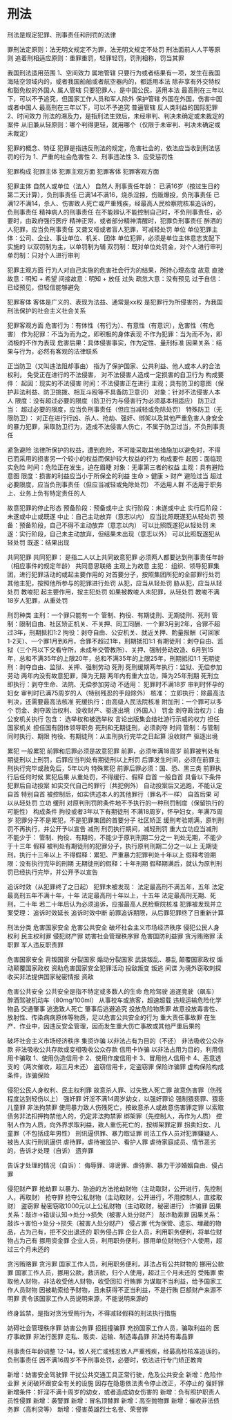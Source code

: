 # 刑法

刑法是规定犯罪、刑事责任和刑罚的法律

罪刑法定原则：法无明文规定不为罪，法无明文规定不处罚
刑法面前人人平等原则
追着刑相适应原则：重罪重罚，轻罪轻罚，罚刑相称，罚当其罪

我国刑法适用范围
1、空间效力
  属地管辖
    只要行为或者结果有一项，发生在我国海陆空领域内的，或者我国船舶或者航空器内的，都适用本法
    除非享有外交特权和豁免权的外国人
  属人管辖
    只要犯罪人，是中国公民，适用本法
    最高刑在三年以下，可以不予追究，但国家工作人员和军人除外
  保护管辖
    外国在外国，伤害中国或者中国人
    最高刑在三年以下，可以不予追究
  普遍管辖
    反人类利益的国际犯罪
2、时间效力
  刑法的溯及力，是指刑法生效后，未经审判、判决未确定或未裁定的案件
  从旧兼从轻原则：哪个判得更轻，就用哪个（仅限于未审判、判决未确定或未裁定）

犯罪的概念、特征
  犯罪是指违反刑法的规定，危害社会的，依法应当收到刑法惩罚的行为
  1、严重的社会危害性
  2、刑事违法性
  3、应受惩罚性

犯罪构成
  犯罪主体
  犯罪主观方面
  犯罪客体
  犯罪客观方面

犯罪主体
  自然人或单位（法人）
  自然人
    刑事责任年龄：
      已满16岁（按过生日的第二天计算），负刑事责任
      已满14不满16，烧杀淫掠，伤贩爆投，负刑事责任
      已满12不满14，杀人、伤害致人死亡或严重残疾，经最高人民检察院核准追诉的，负刑事责任
    精神病人的刑事责任
      在不能辨认不能控制自己时，不负刑事责任，必要时，由政府强行医疗
      精神正常，或者部分精神清醒时，犯罪负刑事责任
    醉酒的人犯罪，应当负刑事责任
    又聋又哑或者盲人犯罪，可减轻处罚
  单位
    单位犯罪主体：公司、企业、事业单位、机关、团体
    单位犯罪，必须是单位主体意志支配下实施的
    以双罚制为主，以单罚制为辅
    双罚制：既对单位处罚金，对个人进行审判
    单罚制：只对个人进行审判

犯罪主观方面
  行为人对自己实施的危害社会行为的结果，所持心理态度
  故意
    直接故意：明知 + 希望
    间接故意：明知 + 放任
  过失
    疏忽大意：没有预见
    过于自信：已经预见，但轻信能够避免

犯罪客体
  客体是广义的、表现为法益、通常是xx权
  是犯罪行为所侵害的，为我国刑法保护的社会主义社会关系

犯罪客观方面
  危害行为：有体性（有行为）、有意性（有意识），危害性（有危害）
    作为犯罪：不当为而为之，即积极的身体表现
    不作为犯罪：当为而不为，即消极的不作为表现
  危害后果：具体侵害事实，作为定性、量刑标准
  因果关系：结果与行为，必然有客观的法律联系

正当防卫（又叫违法阻却事由）
  指为了保护国家、公共利益、他人或本人的合法权利，
  免受正在进行的不法侵害，
  对不法侵害人造成一定损害的自卫行为
  构成要件：
    起因：现实的不法侵害
    时间：不法侵害正在进行
    主观；具有防卫的意图（保护非法利益、防卫挑拨、相互斗殴等不具备防卫意识）
    对象：针对不法侵害人本人
    限度：没有超过必要的限度（防卫行为与侵害行为必须基本相适应）
  防卫过当：
    超过必要的限度，应当负刑事责任（但应当减轻或免除处罚）
  特殊防卫（无限防卫）：
    对正在进行行凶、杀人、抢劫、强奸、绑架以及其他严重危害人身安全的暴力犯罪，采取防卫行为，造成不法侵害人伤亡，不属于防卫过当，不负刑事责任

紧急避险
  法律所保护的权益，遭到危险，不可能采取其他措施加以避免时，不得已而采用的损害另一个较小的权益而保护较大权益的行为
  构成要件
    起因：面临现实危险
    时间：危险正在发生，迫在眉睫
    对象：无辜第三者的权益
    主观：具有避险意图
    限度：损害的利益应当小于所保全的利益
      生命 > 健康 > 财产
  避险过当
    超过必要限度，应当负刑事责任（但应当减轻或免除处罚）
  不适用人群
    不适用于职务上、业务上负有特定责任的人

故意犯罪的停止形态
  预备阶段：预备或中止
  实行阶段：未遂或中止
  实行后阶段：未遂或中止或既遂
  中止：自己主动放弃（意志以内）
    应当比照既遂犯从轻处罚
  预备：预备阶段，自己不得不主动放弃（意志以内）
    可以比照既遂犯从轻处罚
  未遂：实行阶段，自己未主动放弃，但结果未出现（意志以外）
    可以比照既遂犯从轻处罚
  既遂：结果出现

共同犯罪
  共同犯罪：
    是指二人以上共同故意犯罪
    必须两人都要达到刑事责任年龄（相应事件的规定年龄）
    共同意思联络
    主观上为故意
  主犯：
    组织、领导犯罪集团，进行犯罪活动的或起主要作用的
    对首要分子，按照集团所犯的全部罪行处罚
    其他主犯，按照他所参与的犯罪进行处罚
    从犯，应当从轻处罚
    胁从犯，应当从轻处罚
    教唆犯
      起主要作用，按主犯处罚
      如果被教唆人未犯罪，从轻处罚
      教唆不满18岁人犯罪，从重处罚

刑罚种类
  主刑：一个罪只能有一个
    管制、拘役、有期徒刑、无期徒刑、死刑
    管制：限制自由、社区矫正机关、不关押、同工同酬、一个罪3月到2年，合罪不超过3年，刑期抵扣1:2
    拘役：剥夺自由、公安机关、就近关押、酌量报酬（可回家1-2天）、一个罪1月到6月，合罪不超过1年，刑期抵扣1:1
    有期徒刑：剥夺自由、监狱（三个月以下交看守所，未成年交管教所）、关押、强制劳动改造、6月到15年，总和不满35年的上限20年，总和不满35年的上限25年，刑期抵扣1:1
    无期徒刑：剥夺自由、监狱、关押、强制劳动
    死刑
      死刑缓期两年执行：监狱、无偿参加劳动
        两年内没有故意犯罪，降为无期
        两年内有重大立功，降为25年刑期
      死刑立即执行：剥夺生命、法院、无偿参加劳动
      不适用：
        犯罪时不满18岁
        审判时怀孕的妇女
        审判时已满75周岁的人（特别残忍的手段除外）
      核准：
        立即执行：除最高法判决，还需要最高法核准
        死缓执行：由高级人民法院核准
  附加刑：一个罪可以多个
    罚金、剥夺政治权利、没收财产、驱逐出境（外国人）
    罚金
    剥夺政治权力：由公安机关执行
      包含：
        选举权和被选举权
        言论出版集会结社游行示威的权力
        担任国家机关
        担任国有团体领导职务
      死刑和无期徒刑，必须剥夺
      时间
        管制：与管制同时执行、期限
        拘役、有期徒刑：从主刑执行完毕之日起算
    没收财产
    驱逐出境

累犯
  一般累犯
    前罪和后罪必须是故意犯罪
    前罪，必须年满18周岁
    前罪被判处有期徒刑以上刑罚，后罪应当判处有期徒刑以上刑罚
    后罪发生时间，必须在前罪主刑执行完毕或赦免后，5年以内
  特殊累犯
    前罪后罪必须：国、恐、黑三类
    前罪执行后任何时候
  累犯后果
    从重处罚，不得缓行、假释
自首
  一般自首
    具备以下条件
      犯罪后自动投案
      如实交代自己的罪行（共犯例外）
    自动投案后又逃跑，不能认定自首
  特别自首
    被控制后，如实供述本人的其他罪行（罪名不一样）
  自首后果
    可以从轻处罚
立功
缓刑
  对原判刑罚附条件地不予执行的一种刑罚制度（保留执行的可能性）
  构成条件
    拘役或者3年以下有期徒刑
    不满18周岁，怀孕妇女，年满75周岁
    犯罪分子不是累犯，不是犯罪集团的首要分子
  社区矫正
  缓刑考验期满，原判刑罚不再执行，并公开予以宣告
减刑
  刑罚执行期间，减轻刑罚
  重大立功应当减刑
  不能少于：
    管制、拘役、有期的，不能少于原判刑期二分之一
    判处无期，不能少于十三年
假释
  被判处有期徒刑的犯罪分子，执行原判刑期二分之一以上
  无期徒刑，执行十三年以上
  不得假释：累犯、严重暴力犯罪判处十年以上
  假释考验期限：没有执行完毕的刑期
  无期徒刑的假释：十年刑期
  假释期满后，就认为原判刑罚已经执行完毕，并公开予以宣告

追诉时效（从犯罪终了之日起）
  犯罪未被发现：
    法定最高刑不满五年，五年
    法定最高刑五年不满十年，十年
    法定最高刑十年以上，十五年
    法定最高刑无期、死刑，二十年
      若二十年后认为必须追诉，应报最高人民检察院核准
  犯罪被发现并立案受理：
    追诉时效延长
  追诉时效中断
    前罪追诉期限，从后罪犯罪终了日重新计算

刑法分类
  危害国家安全
  危害公共安全
  破坏社会主义市场经济秩序
  侵犯公民人身权利
  民主权利罪
  侵犯财产罪
  妨害社会管理秩序罪
  危害国防利益罪
  贪污贿赂罪
  渎职罪
  军人违反职责罪

危害国家安全
  背叛国家
  分裂国家
  煽动分裂国家
  武装叛乱、暴乱
  颠覆国家政权
  煽动颠覆国家政权
  资助危害国家安全犯罪活动
  投敌叛变
  叛逃
  间谍
  为境外窃取刺探收买非法提供国家秘密情报
  资敌

危害公共安全
  公共安全是指不特定或多数人的生命
  危险驾驶
    追逐竞驶（飙车）
    醉酒驾驶机动车（80mg/100ml）
    从事校车或旅客，超速超载
    违规运输危险化学物品
  交通肇事
    逃逸致人死亡
    肇事后逃避追究
  投放危险物质罪
    故意投放毒害性、放射性、传染病病原体等物质，足以危害公共安全的行为
  重大责任事故罪
    在生产、作业中，因违反安全管理，因而发生重大伤亡事故或其他严重后果的

破坏社会主义市场经济秩序
  集资诈骗
    以非法占有为目的（不还）
  非法吸收公众存款
    非法吸收公共存款或变相吸收公众存款
  信用卡诈骗
    以非法占用为目的，利用信用卡骗取
    1、使用伪造信用卡
    2、使用作废信用卡
    3、冒用他人信用卡
    4、恶意透支的（两次催收，超三月未还）
    盗窃信用卡，定盗窃罪
  保险诈骗罪
    虚构保险构成条件，诈骗保险

侵犯公民人身权利、民主权利罪
  故意杀人罪、过失致人死亡罪
  故意伤害罪（伤残程度达到轻伤以上）
  强奸罪
    奸淫不满14周岁幼女，以强奸罪论
  强制猥亵罪、猥亵儿童罪
  非法拘禁罪
    使用暴力致人伤残死亡，按故意杀人或故意伤害罪定罪
    以索取债务非法扣押拘禁他人的，仍定非法拘禁罪
  绑架罪（先控制人，再作为人质）
    控制人作为人质，向外界求取利益，致人重伤死亡的，按绑架罪定罪
  拐卖妇女、儿童罪（不包括成年男性）
  刑讯逼供罪、暴力取证罪
    司法工作人员对犯罪嫌疑人、被告人实行刑讯逼供
  虐待罪，虐待被监护、看护人罪
    虐待家庭成员、情节恶劣的，告诉才处理（自诉）
  遗弃罪

告诉才处理的情况（自诉）：
  侮辱罪、诽谤罪、虐待罪、暴力干涉婚姻自由、侵占罪

侵犯财产罪
  抢劫罪
    以暴力、胁迫的方法抢劫财物（主动取财，公开进行，先控制人，再取财）
  抢夺罪
    抢夺公私财物（主动取财，公开进行，不用控制人，直接取财）
  盗窃罪
    秘密窃取1000元以上公私财物（主动取财，秘密进行）
  诈骗罪
    因果关系：敲诈->错误认知->处分->损失（被害人处分财产）
  敲诈勒索罪
    因果关系：敲诈->害怕->处分->损失（被害人处分财产）
  侵占罪
    代为保管、遗忘、埋藏的物品，占为己有，拒不交出退还的
  职务侵占罪
    企业人员，利用职务便利，将单位财物占为己有
  挪用资金罪
    企业人员，利用职务便利，挪用单位财物归个人使用，超过三个月未还的

贪污贿赂罪
  贪污罪
    国家工作人员，利用职务便利，非法占有公共财物的
  挪用公款罪
    国家工作人员，挪用公款，救济款，归个人使用，超过三个月未还的
  受贿罪
    索取他人财物，非法收受他人财物，收受回扣
  行贿罪
    为谋取不当利益，给予国家工作人员财物
    因被勒索给予财物，且未获得不正当利益，不是行贿
  巨额财产来源不明罪
    责令该国家工作人员说明来源，不能说明来源的
  
终身监禁，是指对贪污受贿行为，不得减轻假释的刑法执行措施

妨碍社会管理秩序罪
  妨害公务罪
  招摇撞骗罪
    充扮国家工作人员，骗取利益的
  医疗事故罪
  非法行医罪
  走私、贩卖、运输、制造毒品罪
  非法持有毒品罪

刑事责任年龄调整
  12-14，致人死亡或残忍致人严重残疾，经最高检核准追诉的，负刑事责任
  因不满16周岁不予刑事处罚，必要时，依法进行专门矫正教育

新增：妨害安全驾驶罪
  干扰公共交通工具正常行驶，危及公共安全
新增：危险作业罪
  关闭破环跟安全有关的设施
  因存在隐患依法责令停止改正，不停止的
强奸罪
  新增条件：奸淫不满十周岁的幼女，或者造成幼女伤害的
新增：负有照护职责人员性侵罪
新增：袭警罪
新增：冒名顶替罪
新增：高空抛物罪
新增：催收非法债务罪（高利贷等）
新增：侵害英雄烈士名誉、荣誉罪
